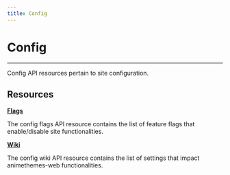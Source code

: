 ```yaml
---
title: Config
---
```


# Config

---

Config API resources pertain to site configuration.

## Resources

**[Flags](/config/flags/)**

The config flags API resource contains the list of feature flags that enable/disable site functionalities.

**[Wiki](/config/wiki/)**

The config wiki API resource contains the list of settings that impact animethemes-web functionalities.
